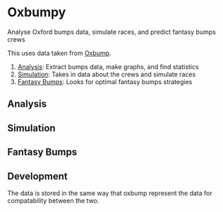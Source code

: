 # Oxbumpy
Analyse Oxford bumps data, simulate races, and predict fantasy bumps crews

This uses data taken from [Oxbump](https://bumps.live/).

1. [Analysis](#analysis): Extract bumps data, make graphs, and find statistics
1. [Simulation](#simulation): Takes in data about the crews and simulate races
1. [Fantasy Bumps](#fantasy-bumps): Looks for optimal fantasy bumps strategies

## Analysis

## Simulation

## Fantasy Bumps

## Development

The data is stored in the same way that oxbump represent the data for compatability between the two.